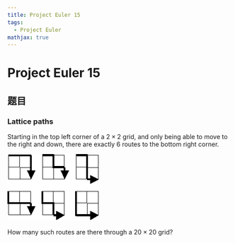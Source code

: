 ```yaml
---
title: Project Euler 15
tags:
  - Project Euler
mathjax: true
---
```

<escape><!-- more --></escape>

# Project Euler 15
## 题目
### Lattice paths

Starting in the top left corner of a $2×2$ grid, and only being able to move to the right and down, there are exactly $6$ routes to the bottom right corner.

![](./Project-Euler-15/p015.png)

How many such routes are there through a $20\times20$ grid?